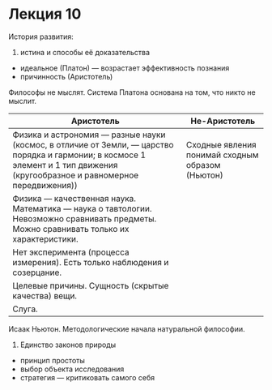 # Лекция 10

История развития:
1. истина и способы её доказательства
- идеальное (Платон) — возрастает эффективность познания
- причинность (Аристотель)

Философы не мыслят.
Система Платона основана на том, что никто не мыслит.

Аристотель | Не-Аристотель
---------- | -------------
Физика и астрономия — разные науки (космос, в отличие от Земли, — царство порядка и гармонии; в космосе 1 элемент и 1 тип движения (кругообразное и равномерное передвижения)) | Сходные явления понимай сходным образом (Ньютон)
Физика — качественная наука. Математика — наука о тавтологии. Невозможно сравнивать предметы. Можно сравнивать только их характеристики. |
Нет эксперимента (процесса измерения). Есть только наблюдения и созерцание. |
Целевые причины. Сущность (скрытые качества) вещи. |
Слуга. |

Исаак Ньютон. Методологические начала натуральной философии.

1. Единство законов природы
- принцип простоты
- выбор объекта исследования
- стратегия — критиковать самого себя